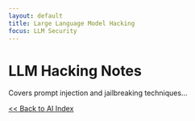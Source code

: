 ```yaml
---
layout: default
title: Large Language Model Hacking
focus: LLM Security
---
```


# LLM Hacking Notes

Covers prompt injection and jailbreaking techniques...

[<< Back to AI Index](/ai/)
